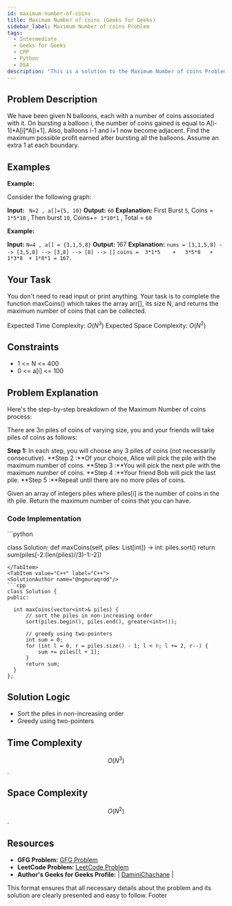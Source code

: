 ```yaml
---
id: maximum-number-of-coins
title: Maximum Number of coins (Geeks for Geeks)
sidebar_label: Maximum Number of coins Problem
tags:
  - Intermediate
  - Geeks for Geeks
  - CPP
  - Python
  - DSA
description: "This is a solution to the Maximum Number of coins Problem  on Geeks for Geeks."
---
```


## Problem Description

We have been given N balloons, each with a number of coins associated with it. On bursting a balloon i, the number of coins gained is equal to A[i-1]*A[i]*A[i+1].
Also, balloons i-1 and i+1 now become adjacent. Find the maximum possible profit earned after bursting all the balloons. Assume an extra 1 at each boundary.

## Examples

**Example:**

Consider the following graph:

**Input:** ` N=2 , a[]={5, 10}`
**Output:**  `60`
**Explanation:** First Burst `5`, Coins = `1*5*10` , Then burst `10`, Coins+=` 1*10*1` , Total = `60`

**Example:**

**Input:** `N=4 , a[] = {3,1,5,8}`
**Output:** 167
**Explanation:**
`nums = [3,1,5,8] --> [3,5,8] --> [3,8] --> [8] --> []`
`coins =  3*1*5    +   3*5*8   +  1*3*8  + 1*8*1 = 167.`

## Your Task

You don't need to read input or print anything. Your task is to complete the function maxCoins() which takes the array arr[], its size N, and returns the maximum number of coins that can be collected.

Expected Time Complexity: $O(N^3)$
Expected Space Complexity: $O(N^2)$

## Constraints
- 1 <= N <= 400
- 0 <= a[i] <= 100

## Problem Explanation

Here's the step-by-step breakdown of the Maximum Number of coins process:

There are 3n piles of coins of varying size, you and your friends will take piles of coins as follows:

**Step 1:** In each step, you will choose any 3 piles of coins (not necessarily consecutive).
**Step 2 :**Of your choice, Alice will pick the pile with the maximum number of coins.
**Step 3 :**You will pick the next pile with the maximum number of coins.
**Step 4 :**Your friend Bob will pick the last pile.
**Step 5 :**Repeat until there are no more piles of coins.

Given an array of integers piles where piles[i] is the number of coins in the ith pile. Return the maximum number of coins that you can have.

### Code Implementation

<Tabs>
  <TabItem value="Python" label="Python" default>
  <SolutionAuthor name="@ngmuraqrdd"/> 
  ```python

class Solution:
    def maxCoins(self, piles: List[int]) -> int:
        piles.sort()
        return sum(piles[-2:(len(piles)//3)-1:-2])
        
  ```
  </TabItem>
  <TabItem value="C++" label="C++">
  <SolutionAuthor name="@ngmuraqrdd"/>
  ```cpp
  class Solution {
public:

    int maxCoins(vector<int>& piles) {
        // sort the piles in non-increasing order
        sort(piles.begin(), piles.end(), greater<int>());
        
        // greedy using two-pointers
        int sum = 0;
        for (int l = 0, r = piles.size() - 1; l < r; l += 2, r--) {
            sum += piles[l + 1];
        }
        return sum;
    }
};
  ```

  </TabItem>
</Tabs>

## Solution Logic
 - Sort the piles in non-increasing order
 - Greedy using two-pointers


## Time Complexity

$$O(N^3)$$.

## Space Complexity

$$O(N^2)$$.

## Resources

- **GFG Problem:** [GFG Problem](https://www.geeksforgeeks.org/problems/maximum-number-of-coins--170647/1)
- **LeetCode Problem:** [LeetCode Problem](https://leetcode.com/problems/maximum-number-of-coins-you-can-get/description/)
- **Author's Geeks for Geeks Profile:**  | [DaminiChachane](https://leetcode.com/u/divcxl15/) |

This format ensures that all necessary details about the problem and its solution are clearly presented and easy to follow.
Footer

